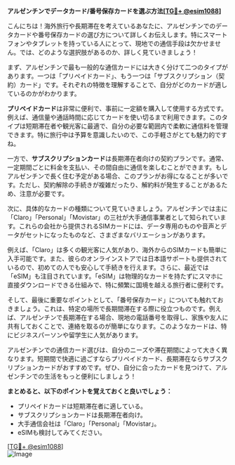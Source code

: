 **アルゼンチンでデータカード/番号保存カードを選ぶ方法[[TG💪+ @esim1088](https://t.me/s/esim1088)]**

こんにちは！海外旅行や長期滞在を考えているあなたに、アルゼンチンでのデータカードや番号保存カードの選び方について詳しくお伝えします。特にスマートフォンやタブレットを持っている人にとって、現地での通信手段は欠かせません。では、どのような選択肢があるのか、詳しく見ていきましょう！

まず、アルゼンチンで最も一般的な通信カードには大きく分けて二つのタイプがあります。一つは「プリペイドカード」、もう一つは「サブスクリプション（契約）カード」です。それぞれの特徴を理解することで、自分がどのカードが適しているのかがわかります。

**プリペイドカード**は非常に便利で、事前に一定額を購入して使用する方式です。例えば、通信量や通話時間に応じてカードを使い切るまで利用できます。このタイプは短期滞在者や観光客に最適で、自分の必要な範囲内で柔軟に通信料を管理できます。特に旅行中は予算を意識したいので、この手軽さがとても魅力的ですね。

一方で、**サブスクリプションカード**は長期滞在者向けの契約プランです。通常、一定期間ごとに料金を支払い、その間自由に通信を楽しむことができます。もしアルゼンチンで長く住む予定がある場合、このプランがお得になることが多いです。ただし、契約解除の手続きが複雑だったり、解約料が発生することがあるため、注意が必要です。

次に、具体的なカードの種類について見ていきましょう。アルゼンチンでは主に「Claro」「Personal」「Movistar」の三社が大手通信事業者として知られています。これらの会社から提供されるSIMカードには、データ専用のものや音声とデータがセットになったものなど、さまざまなバリエーションがあります。

例えば、「Claro」は多くの観光客に人気があり、海外からのSIMカードも簡単に入手可能です。また、彼らのオンラインストアでは日本語サポートも提供されているので、初めての人でも安心して手続きを行えます。さらに、最近では「eSIM」も注目されています。「eSIM」は物理的なカードを持たずにスマホに直接ダウンロードできる仕組みで、特に頻繁に国境を越える旅行者に便利です。

そして、最後に重要なポイントとして、「番号保存カード」についても触れておきましょう。これは、特定の場所で長期間滞在する際に役立つものです。例えば、アルゼンチンで長期滞在する場合、現地の電話番号を取得し、家族や友人に共有しておくことで、連絡を取るのが簡単になります。このようなカードは、特にビジネスパーソンや留学生に人気があります。

アルゼンチンでの通信カード選びは、自分のニーズや滞在期間によって大きく異なります。短期間で快適に過ごすならプリペイドカード、長期滞在ならサブスクリプションカードがおすすめです。ぜひ、自分に合ったカードを見つけて、アルゼンチンでの生活をもっと便利にしましょう！

**まとめると、以下のポイントを覚えておくと良いでしょう：**
- プリペイドカードは短期滞在者に適している。
- サブスクリプションカードは長期滞在者向け。
- 大手通信会社は「Claro」「Personal」「Movistar」。
- eSIMも検討してみてください。

[[TG💪+ @esim1088](https://t.me/s/esim1088)]  
![Image](https://i.postimg.cc/Y0z9fWf4/image.png)